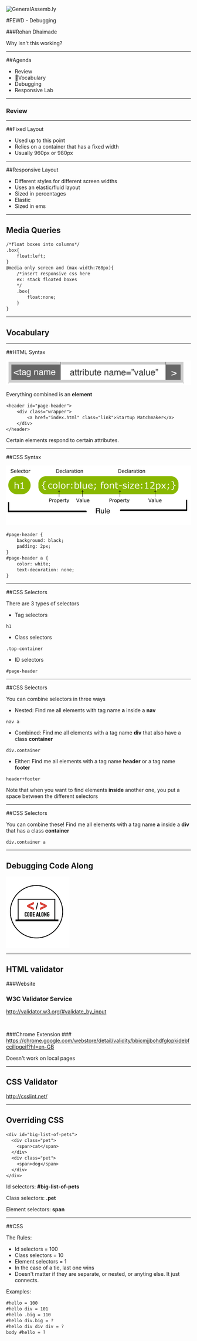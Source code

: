 ![GeneralAssemb.ly](https://github.com/generalassembly/ga-ruby-on-rails-for-devs/raw/master/images/ga.png "GeneralAssemb.ly")

#FEWD - Debugging

###Rohan Dhaimade

Why isn't this working?

---


##Agenda

* Review
* Vocabulary
* Debugging
* Responsive Lab

---

### Review

---

##Fixed Layout

*	Used up to this point
*	Relies on a container that has a fixed width
*	Usually 960px or 980px

---

##Responsive Layout

*	Different styles for different screen widths
*	Uses an elastic/fluid layout
*	Sized in percentages
*	Elastic
*	Sized in ems

---

## Media Queries

```
/*float boxes into columns*/
.box{
	float:left;
}
@media only screen and (max-width:768px){
	/*insert responsive css here
	ex: stack floated boxes
	*/
	.box{
		float:none;
	}
}
```

---

## Vocabulary

---

##HTML Syntax

![HTML Syntax](/reveal/img/unit_1/tags_attributes.png)

Everything combined is an __element__

```
<header id="page-header">
	<div class="wrapper">
		<a href="index.html" class="link">Startup Matchmaker</a>
	</div>
</header>
```

Certain elements respond to certain attributes.

---

##CSS Syntax

![](/reveal/img/unit_1/css_syntax_colored.png)

```
#page-header {
	background: black;
	padding: 2px;
}
#page-header a {
	color: white;
	text-decoration: none;
}
```

---

##CSS Selectors

There are 3 types of selectors

* Tag selectors
```
h1
```
* Class selectors
```
.top-container
```
* ID selectors
```
#page-header
```

---

##CSS Selectors

You can combine selectors in three ways

* Nested: Find me all elements with tag name __a__ inside a __nav__
```
nav a
```

* Combined: Find me all elements with a tag name __div__ that also have a class __container__
```
div.container
```

* Either: Find me all elements with a tag name __header__ or a tag name __footer__
```
header+footer
```

Note that when you want to find elements __inside__ another one, you put a space between the different selectors

---

##CSS Selectors

You can combine these! Find me all elements with a tag name __a__ inside a __div__ that has a class __container__

```
div.container a
```

---

## Debugging Code Along

![GeneralAssemb.ly](/reveal/img/icons/code_along.png)

---

## HTML validator

###Website

### W3C Validator Service ###
http://validator.w3.org/#validate_by_input

<br>

###Chrome Extension ###
https://chrome.google.com/webstore/detail/validity/bbicmjjbohdfglopkidebfccilipgeif?hl=en-GB

Doesn't work on local pages

---

## CSS Validator

http://csslint.net/

---

## Overriding CSS

```
<div id="big-list-of-pets">
  <div class="pet">
    <span>cat</span>
  </div>
  <div class="pet">
    <span>dog</span>
  </div>
</div>
```

Id selectors: __#big-list-of-pets__

Class selectors: __.pet__

Element selectors: __span__

---

##CSS

The Rules:

* Id selectors = 100
* Class selectors = 10
* Element selectors = 1
* In the case of a tie, last one wins
* Doesn't matter if they are separate, or nested, or anyting else. It just connects.

Examples:
```
#hello = 100
#hello div = 101
#hello .big = 110
#hello div.big = ?
#hello div div div = ?
body #hello = ?
```

